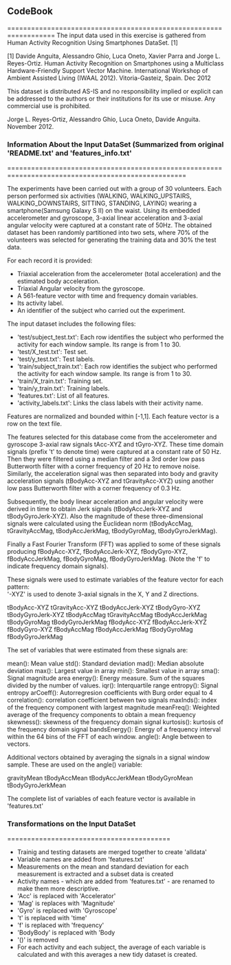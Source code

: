## CodeBook

==================================================================
The input data used in this exercise is gathered from Human Activity Recognition Using Smartphones
DataSet. [1]

[1] Davide Anguita, Alessandro Ghio, Luca Oneto, Xavier Parra and Jorge L. Reyes-Ortiz. Human 
Activity Recognition on Smartphones using a Multiclass Hardware-Friendly Support Vector Machine. 
International Workshop of Ambient Assisted Living (IWAAL 2012). Vitoria-Gasteiz, Spain. Dec 2012

This dataset is distributed AS-IS and no responsibility implied or explicit can be addressed to the 
authors or their institutions for its use or misuse. Any commercial use is prohibited.

Jorge L. Reyes-Ortiz, Alessandro Ghio, Luca Oneto, Davide Anguita. November 2012.

### Information About the Input DataSet (Summarized from original 'README.txt' and 'features_info.txt'
===================================================================================================

The experiments have been carried out with a group of 30 volunteers. Each person performed six 
activities (WALKING, WALKING_UPSTAIRS, WALKING_DOWNSTAIRS, SITTING, STANDING, LAYING) wearing 
a smartphone(Samsung Galaxy S II) on the waist. Using its embedded accelerometer and gyroscope, 
3-axial linear acceleration and 3-axial angular velocity were captured at a constant rate of 50Hz.
The obtained dataset has been randomly partitioned into two sets, where 70% of the volunteers 
was selected for generating the training data and 30% the test data. 

For each record it is provided:

* Triaxial acceleration from the accelerometer (total acceleration) and the estimated body 
acceleration.
* Triaxial Angular velocity from the gyroscope. 
* A 561-feature vector with time and frequency domain variables. 
* Its activity label. 
* An identifier of the subject who carried out the experiment.


The input dataset includes the following files:

* 'test/subject_test.txt': Each row identifies the subject who performed the activity for each 
window sample. Its range is from 1 to 30. 
* 'test/X_test.txt': Test set.
* 'test/y_test.txt': Test labels.
* 'train/subject_train.txt': Each row identifies the subject who performed the activity for each 
window sample. Its range is from 1 to 30. 
* 'train/X_train.txt': Training set.
* 'train/y_train.txt': Training labels.
* 'features.txt': List of all features.
* 'activity_labels.txt': Links the class labels with their activity name.


Features are normalized and bounded within [-1,1].
Each feature vector is a row on the text file.

The features selected for this database come from the accelerometer and gyroscope 3-axial raw signals
tAcc-XYZ and tGyro-XYZ. These time domain signals (prefix 't' to denote time) were captured at a 
constant rate of 50 Hz. Then they were filtered using a median filter and a 3rd order low pass 
Butterworth filter with a corner frequency of 20 Hz to remove noise. Similarly, the acceleration 
signal was then separated into body and gravity acceleration signals (tBodyAcc-XYZ and tGravityAcc-XYZ) 
using another low pass Butterworth filter with a corner frequency of 0.3 Hz. 

Subsequently, the body linear acceleration and angular velocity were derived in time to obtain Jerk 
signals (tBodyAccJerk-XYZ and tBodyGyroJerk-XYZ). Also the magnitude of these three-dimensional 
signals were calculated using the Euclidean norm (tBodyAccMag, tGravityAccMag, tBodyAccJerkMag, 
tBodyGyroMag, tBodyGyroJerkMag). 

Finally a Fast Fourier Transform (FFT) was applied to some of these signals producing fBodyAcc-XYZ, 
fBodyAccJerk-XYZ, fBodyGyro-XYZ, fBodyAccJerkMag, fBodyGyroMag, fBodyGyroJerkMag. (Note the 'f' to 
indicate frequency domain signals). 

These signals were used to estimate variables of the feature vector for each pattern:  
'-XYZ' is used to denote 3-axial signals in the X, Y and Z directions.

tBodyAcc-XYZ
tGravityAcc-XYZ
tBodyAccJerk-XYZ
tBodyGyro-XYZ
tBodyGyroJerk-XYZ
tBodyAccMag
tGravityAccMag
tBodyAccJerkMag
tBodyGyroMag
tBodyGyroJerkMag
fBodyAcc-XYZ
fBodyAccJerk-XYZ
fBodyGyro-XYZ
fBodyAccMag
fBodyAccJerkMag
fBodyGyroMag
fBodyGyroJerkMag

The set of variables that were estimated from these signals are: 

mean(): Mean value
std(): Standard deviation
mad(): Median absolute deviation 
max(): Largest value in array
min(): Smallest value in array
sma(): Signal magnitude area
energy(): Energy measure. Sum of the squares divided by the number of values. 
iqr(): Interquartile range 
entropy(): Signal entropy
arCoeff(): Autorregresion coefficients with Burg order equal to 4
correlation(): correlation coefficient between two signals
maxInds(): index of the frequency component with largest magnitude
meanFreq(): Weighted average of the frequency components to obtain a mean frequency
skewness(): skewness of the frequency domain signal 
kurtosis(): kurtosis of the frequency domain signal 
bandsEnergy(): Energy of a frequency interval within the 64 bins of the FFT of each window.
angle(): Angle between to vectors.

Additional vectors obtained by averaging the signals in a signal window sample. These are used 
on the angle() variable:

gravityMean
tBodyAccMean
tBodyAccJerkMean
tBodyGyroMean
tBodyGyroJerkMean

The complete list of variables of each feature vector is available in 'features.txt'


### Transformations on the Input DataSet
=========================================

* Trainig and testing datasets are merged together to create 'alldata'
* Variable names are added from 'features.txt'
* Measurements on the mean and standard deviation for each measurement is extracted and a subset data 
is created
* Activity names - which are added from 'features.txt' - are renamed to make them more descriptive.
* 'Acc' is replaced with 'Accelerator'
* 'Mag' is replaces with 'Magnitude'
* 'Gyro' is replaced with 'Gyroscope'
* 't' is replaced with 'time'
* 'f' is replaced with 'frequency'
* 'BodyBody' is replaced with 'Body
* '()' is removed
* For each activity and each subject, the average of each variable is calculated and with this averages
a new tidy dataset is created.



